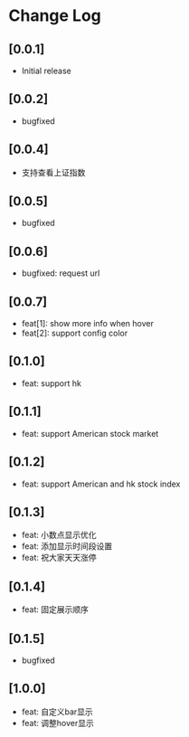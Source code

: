 # Change Log

## [0.0.1]

- Initial release

## [0.0.2]

- bugfixed

## [0.0.4]

- 支持查看上证指数

## [0.0.5]

- bugfixed

## [0.0.6]

- bugfixed: request url

## [0.0.7]

- feat[1]: show more info when hover
- feat[2]: support config color

## [0.1.0]

- feat: support hk

## [0.1.1]

- feat: support American stock market

## [0.1.2]

- feat: support American and hk stock index

## [0.1.3]

- feat: 小数点显示优化
- feat: 添加显示时间段设置
- feat: 祝大家天天涨停

## [0.1.4]

- feat: 固定展示顺序

## [0.1.5]

- bugfixed

## [1.0.0]

- feat: 自定义bar显示
- feat: 调整hover显示
